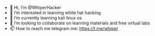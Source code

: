 - 👋 Hi, I’m @WhiperHacker
- 👀 I’m interested in learning white hat hacking
- 🌱 I’m currently learning kali linux os
- 💞️ I’m looking to collaborate on learning materials and free virtual labs
- 📫 How to reach me telegram me: https://t.me/whiper

<!---
WhiperHacker/WhiperHacker is a ✨ special ✨ repository because its `README.md` (this file) appears on your GitHub profile.
You can click the Preview link to take a look at your changes.
--->

